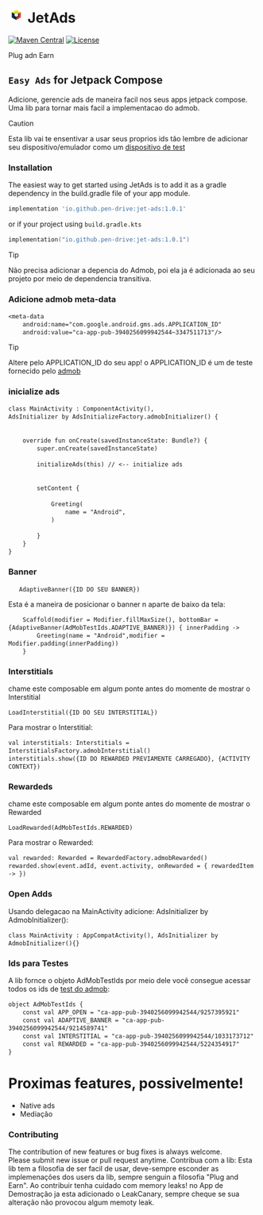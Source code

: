 <h1><img src="docs/images/badge.png" alt="JetAds" width="32"/> JetAds </h1>

[![Maven Central](https://img.shields.io/maven-central/v/io.github.pen-drive/jet-ads)](https://search.maven.org/artifact/io.github.pen-drive/jet-ads)
[![License](https://img.shields.io/github/license/karacca/beetle)](https://www.apache.org/licenses/LICENSE-2.0)


Plug adn Earn


## `Easy Ads` for Jetpack Compose

Adicione, gerencie ads de maneira facil nos seus apps jetpack compose. Uma lib para tornar mais facil
a implementacao do admob.



>[!CAUTION]
> Esta lib vai te ensentivar a usar seus proprios ids tão lembre de adicionar seu dispositivo/emulador
> como um [dispositivo de test](https://developers.google.com/admob/android/test-ads#enable_test_devices)


### Installation

The easiest way to get started using JetAds is to add it as a gradle dependency in the build.gradle file
of your app module.

```gradle
implementation 'io.github.pen-drive:jet-ads:1.0.1'
```

or if your project using `build.gradle.kts`

```kotlin
implementation("io.github.pen-drive:jet-ads:1.0.1")
```


> [!TIP]
> Não precisa adicionar a depencia do Admob, poi ela ja é adicionada ao seu projeto por meio de 
> dependencia transitiva.


### Adicione admob meta-data

    <meta-data
        android:name="com.google.android.gms.ads.APPLICATION_ID"
        android:value="ca-app-pub-3940256099942544~3347511713"/>

>[!TIP]
> Altere pelo APPLICATION_ID do seu app! o APPLICATION_ID é um de teste fornecido pelo
> [admob](https://developers.google.com/admob/android/test-ads)





### inicialize ads

    class MainActivity : ComponentActivity(),
    AdsInitializer by AdsInitializeFactory.admobInitializer() {
    
    
        override fun onCreate(savedInstanceState: Bundle?) {
            super.onCreate(savedInstanceState)
            
            initializeAds(this) // <-- initialize ads
            
    
            setContent {
    
                Greeting(
                    name = "Android",
                )
    
            }
        }
    }



### Banner
    
       AdaptiveBanner({ID DO SEU BANNER})

Esta é a maneira de posicionar o banner n aparte de baixo da tela:

        Scaffold(modifier = Modifier.fillMaxSize(), bottomBar = {AdaptiveBanner(AdMobTestIds.ADAPTIVE_BANNER)}) { innerPadding ->
            Greeting(name = "Android",modifier = Modifier.padding(innerPadding))
        }






### Interstitials

chame este composable em algum ponte antes do momente de mostrar o Interstitial

    LoadInterstitial({ID DO SEU INTERSTITIAL})

Para mostrar o Interstitial:

    val interstitials: Interstitials = InterstitialsFactory.admobInterstitial()
    interstitials.show({ID DO REWARDED PREVIAMENTE CARREGADO}, {ACTIVITY CONTEXT})



### Rewardeds

chame este composable em algum ponte antes do momente de mostrar o Rewarded

    LoadRewarded(AdMobTestIds.REWARDED)


Para mostrar o Rewarded:

    val rewarded: Rewarded = RewardedFactory.admobRewarded()
    rewarded.show(event.adId, event.activity, onRewarded = { rewardedItem -> }) 



### Open Adds
Usando delegacao na MainActivity adicione:  AdsInitializer by AdmobInitializer():

    class MainActivity : AppCompatActivity(), AdsInitializer by AdmobInitializer(){}



### Ids para Testes
A lib fornce o objeto AdMobTestIds por meio dele você consegue acessar todos os ids de [test do admob](https://developers.google.com/admob/android/test-ads):

    object AdMobTestIds {
        const val APP_OPEN = "ca-app-pub-3940256099942544/9257395921"
        const val ADAPTIVE_BANNER = "ca-app-pub-3940256099942544/9214589741"
        const val INTERSTITIAL = "ca-app-pub-3940256099942544/1033173712"
        const val REWARDED = "ca-app-pub-3940256099942544/5224354917"
    }







# Proximas features, possivelmente!

 * Native ads
 * Mediação



### Contributing

The contribution of new features or bug fixes is always welcome. <br />
Please submit new issue or pull request anytime. Contribua com a lib: Esta lib tem a filosofia de ser facil de usar, deve-sempre esconder as implemenações
dos users da lib, sempre senguin a filosofia "Plug and Earn". Ao contribuir tenha cuidado com memory leaks! no
App de Demostração ja esta adicionado o LeakCanary, sempre cheque se sua alteração não provocou algum memoty leak.
